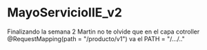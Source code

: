 # MayoServicioIIE_v2
Finalizando la semana 2 
Martin no te olvide que en el capa cotroller @RequestMapping(path =  "/producto/v1") va el PATH = "/.../.."
